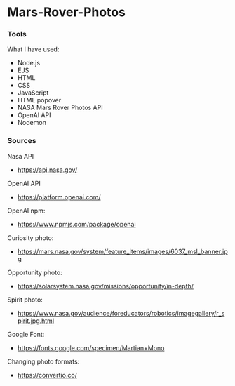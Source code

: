 # Mars-Rover-Photos

### Tools

What I have used:
* Node.js
* EJS
* HTML
* CSS
* JavaScript
* HTML popover
* NASA Mars Rover Photos API
* OpenAI API
* Nodemon

### Sources

Nasa API
* https://api.nasa.gov/

OpenAI API
* https://platform.openai.com/

OpenAI npm:
* https://www.npmjs.com/package/openai

Curiosity photo:
* https://mars.nasa.gov/system/feature_items/images/6037_msl_banner.jpg

Opportunity photo:
* https://solarsystem.nasa.gov/missions/opportunity/in-depth/

Spirit photo:
* https://www.nasa.gov/audience/foreducators/robotics/imagegallery/r_spirit.jpg.html

Google Font:
* https://fonts.google.com/specimen/Martian+Mono

Changing photo formats:
* https://convertio.co/
